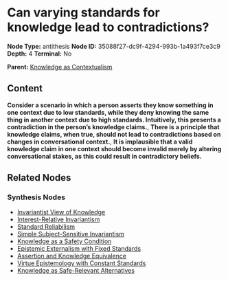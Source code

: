 # Can varying standards for knowledge lead to contradictions?

**Node Type:** antithesis
**Node ID:** 35088f27-dc9f-4294-993b-1a493f7ce3c9
**Depth:** 4
**Terminal:** No

**Parent:** [Knowledge as Contextualism](knowledge-as-contextualism-synthesis-15cf81e3-a813-4b9e-8740-448af8f52880.md)

## Content

**Consider a scenario in which a person asserts they know something in one context due to low standards, while they deny knowing the same thing in another context due to high standards. Intuitively, this presents a contradiction in the person’s knowledge claims.**, **There is a principle that knowledge claims, when true, should not lead to contradictions based on changes in conversational context.**, **It is implausible that a valid knowledge claim in one context should become invalid merely by altering conversational stakes, as this could result in contradictory beliefs.**

## Related Nodes

### Synthesis Nodes

- [Invariantist View of Knowledge](invariantist-view-of-knowledge-synthesis-82d31d35-5638-499f-8487-5b42bd5b0a2d.md)
- [Interest-Relative Invariantism](interest-relative-invariantism-synthesis-76dcf8a5-fb3e-46ab-a29a-06cd80100baf.md)
- [Standard Reliabilism](standard-reliabilism-synthesis-b1683d44-2c69-4c6e-8d53-79caa84137a4.md)
- [Simple Subject-Sensitive Invariantism](simple-subject-sensitive-invariantism-synthesis-a9db38fd-bf25-4124-8a50-49229e046636.md)
- [Knowledge as a Safety Condition](knowledge-as-a-safety-condition-synthesis-5689df0d-4f5e-4d19-9701-4648c6f81cd3.md)
- [Epistemic Externalism with Fixed Standards](epistemic-externalism-with-fixed-standards-synthesis-b543edd2-28fa-4f77-816c-b9bbafd01611.md)
- [Assertion and Knowledge Equivalence](assertion-and-knowledge-equivalence-synthesis-c36669ae-e03c-413e-9387-bb963122cb6f.md)
- [Virtue Epistemology with Constant Standards](virtue-epistemology-with-constant-standards-synthesis-63aee6f0-a1fe-4e5c-b42e-e726b652db1f.md)
- [Knowledge as Safe-Relevant Alternatives](knowledge-as-safe-relevant-alternatives-synthesis-24f4e858-0d95-4aff-b2fa-adf2aaa1d707.md)
